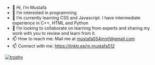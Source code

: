 - 👋 Hi, I’m Mustafa
- 👀 I’m interested in programming
- 🌱 I’m currently learning CSS and Javascript. I have intermediate experience in C++, HTML and Python
- 💞️ I’m looking to collaborate on learning from experts and sharing my work with you to review and learn from it.
- 📫 How to reach me: Mail me at mustafa554mmf@gmail.com
- 📫 Connect with me: https://linktr.ee/m.mustafa512

<!---
mmustafa512/mmustafa512 is a ✨ special ✨ repository because its `README.md` (this file) appears on your GitHub profile.
You can click the Preview link to take a look at your changes.
--->
[![trophy](https://github-profile-trophy.vercel.app/m-mustafa512ryo-ma)](https://github.com/ryo-ma/github-profile-trophy)
